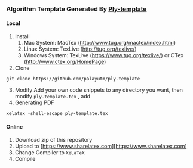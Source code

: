 ### Algorithm Template Generated By [Ply-template](https://github.com/palayutm/ply-template)

#### Local
1. Install
    1. Mac System: MacTex  (http://www.tug.org/mactex/index.html)
    2. Linux System: TexLive  (http://tug.org/texlive/)
    3. Windows System: TexLive (https://www.tug.org/texlive/) or CTex (http://www.ctex.org/HomePage)
2. Clone
```
git clone https://github.com/palayutm/ply-template
```
3. Modify
Add your own code snippets to any directory you want, then modify `ply-template.tex` , add 
4. Generating PDF
```
xelatex -shell-escape ply-template.tex
```

#### Online
1. Download zip of this repository
2. Upload to [https://www.sharelatex.com][https://www.sharelatex.com]
3. Change Compiler to `XeLaTeX`
4. Compile